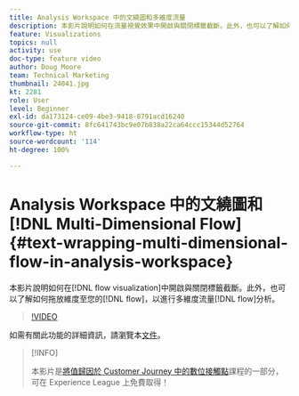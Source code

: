 ```yaml
---
title: Analysis Workspace 中的文繞圖和多維度流量
description: 本影片說明如何在流量視覺效果中開啟與關閉標籤截斷。此外，也可以了解如何拖放維度至您的流量，以進行多維度流量分析。
feature: Visualizations
topics: null
activity: use
doc-type: feature video
author: Doug Moore
team: Technical Marketing
thumbnail: 24041.jpg
kt: 2281
role: User
level: Beginner
exl-id: da173124-ce09-4be3-9418-8791acd16240
source-git-commit: 8fc641743bc9e07b838a22ca64ccc15344d52764
workflow-type: ht
source-wordcount: '114'
ht-degree: 100%

---
```


# Analysis Workspace 中的文繞圖和[!DNL Multi-Dimensional Flow] {#text-wrapping-multi-dimensional-flow-in-analysis-workspace}

本影片說明如何在[!DNL flow visualization]中開啟與關閉標籤截斷。此外，也可以了解如何拖放維度至您的[!DNL flow]，以進行多維度流量[!DNL flow]分析。

>[!VIDEO](https://video.tv.adobe.com/v/24041/?quality=12&learn=on)

如需有關此功能的詳細資訊，請瀏覽本[文件](https://experienceleague.adobe.com/docs/analytics/analyze/analysis-workspace/visualizations/fallout/fallout-flow.html?lang=zh-Hant)。

>[!INFO]
>
> 本影片是[將值歸因於 Customer Journey 中的數位接觸點](https://experienceleague.adobe.com/?recommended=Analytics-U-1-2020.2)課程的一部分，可在 Experience League 上免費取得！
